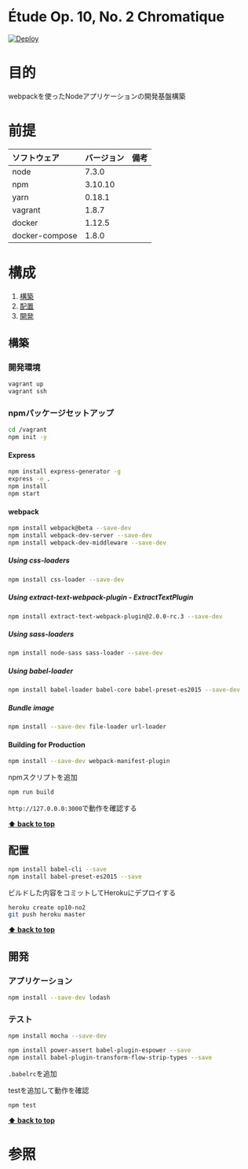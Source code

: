 Étude Op. 10, No. 2 Chromatique
===================

[![Deploy](https://www.herokucdn.com/deploy/button.svg)](https://heroku.com/deploy)

# 目的 #
webpackを使ったNodeアプリケーションの開発基盤構築

# 前提 #
| ソフトウェア   | バージョン   | 備考        |
|:---------------|:-------------|:------------|
| node           |7.3.0    |             |
| npm            |3.10.10  |             |
| yarn           |0.18.1   |             |
| vagrant        |1.8.7    |             |
| docker         |1.12.5    |             |
| docker-compose |1.8.0    |             |


# 構成 #
1. [構築](#構築)
1. [配置](#配置)
1. [開発](#開発)

## 構築
### 開発環境
```bash
vagrant up
vagrant ssh
```

### npmパッケージセットアップ
```bash
cd /vagrant
npm init -y
```

#### Express
```bash
npm install express-generator -g
express -e .
npm install
npm start
```

#### webpack
```bash
npm install webpack@beta --save-dev
npm install webpack-dev-server --save-dev
npm install webpack-dev-middleware --save-dev

```

##### Using css-loaders
```bash
npm install css-loader --save-dev
```

##### Using extract-text-webpack-plugin - ExtractTextPlugin
```bash
npm install extract-text-webpack-plugin@2.0.0-rc.3 --save-dev
```

##### Using sass-loaders
```bash
npm install node-sass sass-loader --save-dev
```

##### Using babel-loader
```bash
npm install babel-loader babel-core babel-preset-es2015 --save-dev
```

##### Bundle image
```bash
npm install --save-dev file-loader url-loader
```

#### Building for Production
```bash
npm install --save-dev webpack-manifest-plugin
```
npmスクリプトを追加
```bash
npm run build
```

`http://127.0.0.0:3000`で動作を確認する

**[⬆ back to top](#構成)**

## 配置
```bash
npm install babel-cli --save
npm install babel-preset-es2015 --save
```

ビルドした内容をコミットしてHerokuにデプロイする
```bash
heroku create op10-no2
git push heroku master
```

**[⬆ back to top](#構成)**

## 開発
### アプリケーション
```bash
npm install --save-dev lodash
```
### テスト
```bash
npm install mocha --save-dev
```

```bash
npm install power-assert babel-plugin-espower --save
npm install babel-plugin-transform-flow-strip-types --save
```

`.babelrc`を追加

testを追加して動作を確認
```bash
npm test
```

**[⬆ back to top](#構成)**

# 参照 #